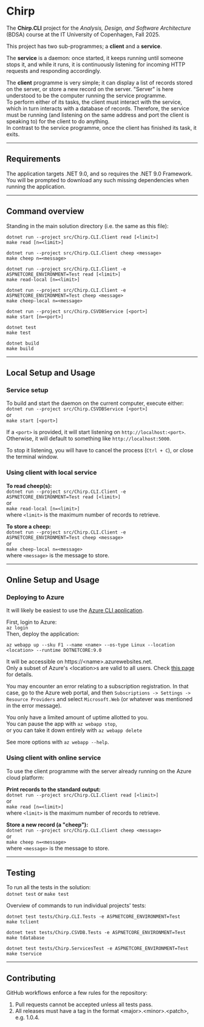 # Chirp
The **Chirp.CLI** project for the _Analysis, Design, and Software Architecture_ (BDSA) course at
the IT University of Copenhagen, Fall 2025.

This project has two sub-programmes; a **client** and a **service**.

The **service** is a daemon: once started, it keeps running until someone stops it, and
while it runs, it is continuously listening for incoming HTTP requests and responding accordingly.

The **client** programme is very simple; it can display a list of records stored on the server,
or store a new record on the server. "Server" is here understood to be the computer
running the service programme.\
To perform either of its tasks, the client must interact with the service, which in turn interacts with
a database of records. Therefore, the service must be running (and listening on the same
address and port the client is speaking to) for the client to do anything.\
In contrast to the service programme, once the client has finished its task, it exits.

---

## Requirements

The application targets .NET 9.0, and so requires the .NET 9.0 Framework.\
You will be prompted to download any such missing dependencies when running the application.

---

## Command overview

Standing in the main solution directory (i.e. the same as this file):

```
dotnet run --project src/Chirp.CLI.Client read [<limit>]
make read [n=<limit>]

dotnet run --project src/Chirp.CLI.Client cheep <message>
make cheep n=<message>

dotnet run --project src/Chirp.CLI.Client -e ASPNETCORE_ENVIRONMENT=Test read [<limit>]
make read-local [n=<limit>]

dotnet run --project src/Chirp.CLI.Client -e ASPNETCORE_ENVIRONMENT=Test cheep <message>
make cheep-local n=<message>

dotnet run --project src/Chirp.CSVDBService [<port>]
make start [n=<port>]

dotnet test
make test

dotnet build
make build
```

---

## Local Setup and Usage

### Service setup

To build and start the daemon on the current computer, execute either:\
`dotnet run --project src/Chirp.CSVDBService [<port>]`\
or\
`make start [<port>]`

If a `<port>` is provided, it will start listening on `http://localhost:<port>`.\
Otherwise, it will default to something like `http://localhost:5000`.

To stop it listening, you will have to cancel the process (`Ctrl + C`), or close the
terminal window.

### Using client with local service

**To read cheep(s):**\
`dotnet run --project src/Chirp.CLI.Client -e ASPNETCORE_ENVIRONMENT=Test read [<limit>]`\
or\
`make read-local [n=<limit>]`\
where `<limit>` is the maximum number of records to retrieve.

**To store a cheep:**\
`dotnet run --project src/Chirp.CLI.Client -e ASPNETCORE_ENVIRONMENT=Test cheep <message>`\
or\
`make cheep-local n=<message>`\
where `<message>` is the message to store.

---

## Online Setup and Usage

### Deploying to Azure

It will likely be easiest to use the [Azure CLI application](https://learn.microsoft.com/en-us/cli/azure/install-azure-cli?view=azure-cli-latest).

First, login to Azure:\
`az login`\
Then, deploy the application:
```
az webapp up --sku F1 --name <name> --os-type Linux --location <location> --runtime DOTNETCORE:9.0
```
It will be accessible on https://\<name>.azurewebsites.net.\
Only a subset of Azure's \<location>s are valid to all users.
Check [this page](https://portal.azure.com/#view/Microsoft_Azure_Policy/PolicyMenuBlade/~/Assignments) for details.

You may encounter an error relating to a subscription registration. In that case,
go to the Azure web portal, and then
`Subscriptions -> Settings -> Resource Providers` and select `Microsoft.Web` (or whatever was mentioned in the error message).

You only have a limited amount of uptime allotted to you.\
You can pause the app with `az webapp stop`,\
or you can take it down entirely with `az webapp delete`

See more options with `az webapp --help`.

### Using client with online service

To use the client programme with the server already running on the Azure cloud platform:

**Print records to the standard output:**\
`dotnet run --project src/Chirp.CLI.Client read [<limit>]`\
or\
`make read [n=<limit>]`\
where `<limit>` is the maximum number of records to retrieve.

**Store a new record (a "cheep"):**\
`dotnet run --project src/Chirp.CLI.Client cheep <message>`\
or\
`make cheep n=<message>`\
where `<message>` is the message to store.

---

## Testing

To run all the tests in the solution:\
`dotnet test` or `make test`

Overview of commands to run individual projects' tests:
```
dotnet test tests/Chirp.CLI.Tests -e ASPNETCORE_ENVIRONMENT=Test
make tclient

dotnet test tests/Chirp.CSVDB.Tests -e ASPNETCORE_ENVIRONMENT=Test
make tdatabase

dotnet test tests/Chirp.ServicesTest -e ASPNETCORE_ENVIRONMENT=Test
make tservice
```

---

## Contributing

GitHub workflows enforce a few rules for the repository:
1. Pull requests cannot be accepted unless all tests pass.
2. All releases must have a tag in the format \<major>.\<minor>.\<patch>, e.g. 1.0.4.
